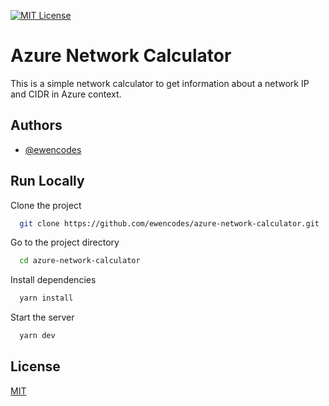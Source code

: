 
[![MIT License](https://img.shields.io/badge/License-MIT-green.svg)](https://choosealicense.com/licenses/mit/)

# Azure Network Calculator

This is a simple network calculator to get information about a network IP and CIDR in Azure context.

## Authors

- [@ewencodes](https://www.github.com/ewencodes)


## Run Locally

Clone the project

```bash
  git clone https://github.com/ewencodes/azure-network-calculator.git
```

Go to the project directory

```bash
  cd azure-network-calculator
```

Install dependencies

```bash
  yarn install
```

Start the server

```bash
  yarn dev
```


## License

[MIT](https://choosealicense.com/licenses/mit/)

